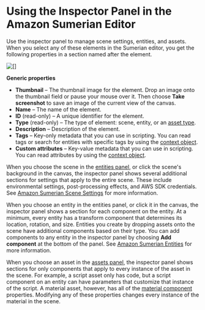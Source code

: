 # Using the Inspector Panel in the Amazon Sumerian Editor<a name="editor-inspector"></a>

Use the inspector panel to manage scene settings, entities, and assets\. When you select any of these elements in the Sumerian editor, you get the following properties in a section named after the element\.

![\[\]](http://docs.aws.amazon.com/sumerian/latest/userguide/images/editor-entities-scene.png)

**Generic properties**
+ **Thumbnail** – The thumbnail image for the element\. Drop an image onto the thumbnail field or pause your mouse over it\. Then choose **Take screenshot** to save an image of the current view of the canvas\.
+ **Name** – The name of the element\.
+ **ID** \(read\-only\) – A unique identifier for the element\.
+ **Type** \(read\-only\) – The type of element: scene, entity, or an [asset type](sumerian-assets.md)\.
+ **Description** – Description of the element\.
+ **Tags** – Key\-only metadata that you can use in scripting\. You can read tags or search for entities with specific tags by using the [context object](scripting-context.md)\.
+ **Custom attributes** – Key\-value metadata that you can use in scripting\. You can read attributes by using the [context object](scripting-context.md)\.

When you choose the scene in the [entities panel](sumerian-entities.md), or click the scene's background in the canvas, the inspector panel shows several additional sections for settings that apply to the entire scene\. These include environmental settings, post\-processing effects, and AWS SDK credentials\. See [Amazon Sumerian Scene Settings](sumerian-scene.md) for more information\.

When you choose an entity in the entities panel, or click it in the canvas, the inspector panel shows a section for each component on the entity\. At a minimum, every entity has a transform component that determines its location, rotation, and size\. Entities you create by dropping assets onto the scene have additional components based on their type\. You can add components to any entity in the inspector panel by choosing **Add component** at the bottom of the panel\. See [Amazon Sumerian Entities](sumerian-entities.md) for more information\.

When you choose an asset in the [assets panel](editor-assets.md), the inspector panel shows sections for only components that apply to every instance of the asset in the scene\. For example, a script asset only has code, but a script component on an entity can have parameters that customize that instance of the script\. A material asset, however, has all of the [material component](entities-material.md) properties\. Modifying any of these properties changes every instance of the material in the scene\.